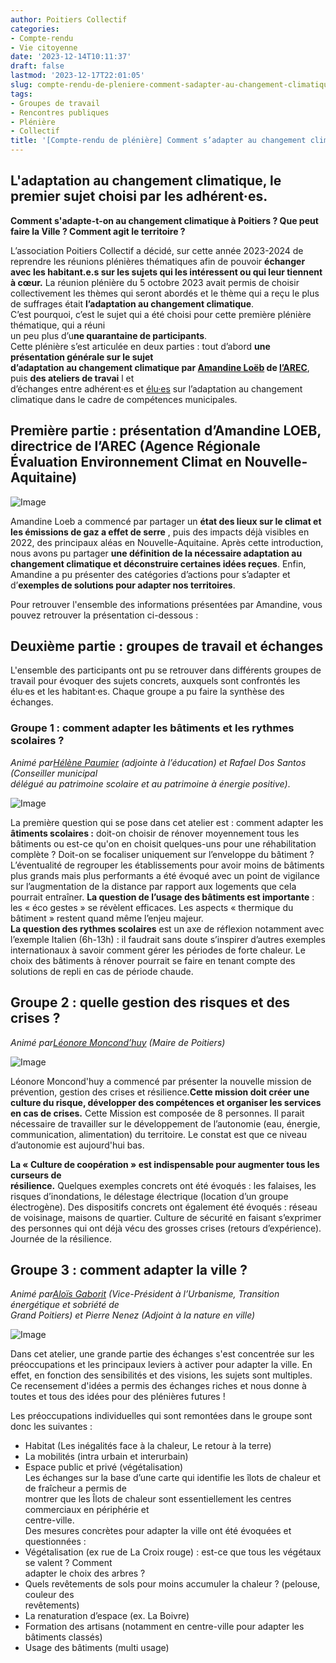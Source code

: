 ```yaml
---
author: Poitiers Collectif
categories:
- Compte-rendu
- Vie citoyenne
date: '2023-12-14T10:11:37'
draft: false
lastmod: '2023-12-17T22:01:05'
slug: compte-rendu-de-pleniere-comment-sadapter-au-changement-climatique
tags:
- Groupes de travail
- Rencontres publiques
- Plénière
- Collectif
title: '[Compte-rendu de plénière] Comment s’adapter au changement climatique ?'
---
```


## L'adaptation au changement climatique, le premier sujet choisi par les adhérent·es. 

**Comment s'adapte-t-on au changement climatique à Poitiers ? Que peut faire la Ville ? Comment agit le territoire ?**

L’association Poitiers Collectif a décidé, sur cette année 2023-2024 de reprendre les réunions plénières thématiques afin de pouvoir **échanger avec les habitant.e.s sur les sujets qui les intéressent ou qui leur tiennent à cœur.** La réunion plénière du 5 octobre 2023 avait permis de choisir collectivement les thèmes qui seront abordés et le thème qui a reçu le plus de suffrages était **l’adaptation au changement climatique**.  
C’est pourquoi, c’est le sujet qui a été choisi pour cette première plénière thématique, qui a réuni  
un peu plus d’u**ne quarantaine de participants**.  
Cette plénière s’est articulée en deux parties : tout d’abord **une présentation générale sur le sujet  
d’adaptation au changement climatique par [Amandine Loëb](https://www.linkedin.com/in/amandine-loeb-476861108?originalSubdomain=fr) de [l’AREC](https://www.arec-nouvelleaquitaine.com)**, puis **des ateliers de travai** l et  
d’échanges entre adhérent·es et [élu·es](https://poitierscollectif.fr/les-elus/) sur l’adaptation au changement climatique dans le cadre de compétences municipales.

## Première partie : présentation d’Amandine LOEB, directrice de l’AREC (Agence Régionale Évaluation Environnement Climat en Nouvelle-Aquitaine) 

![Image](/images/2025/compte-rendu-de-pleniere-comment-sadapter-au-changement-climatique/IMG_6432-1024x768.png)

Amandine Loeb a commencé par partager un **état des lieux sur le climat et les émissions de gaz a effet de serre** , puis des impacts déjà visibles en 2022, des principaux aléas en Nouvelle-Aquitaine. Après cette introduction, nous avons pu partager **une définition de la nécessaire adaptation au changement climatique et déconstruire certaines idées reçues**. Enfin, Amandine a pu présenter des catégories d’actions pour s’adapter et d’**exemples de solutions pour adapter nos territoires**. 

Pour retrouver l'ensemble des informations présentées par Amandine, vous pouvez retrouver la présentation ci-dessous : 

## Deuxième partie : groupes de travail et échanges

L'ensemble des participants ont pu se retrouver dans différents groupes de travail pour évoquer des sujets concrets, auxquels sont confrontés les élu·es et les habitant·es. Chaque groupe a pu faire la synthèse des échanges. 

### Groupe 1 : comment adapter les bâtiments et les rythmes scolaires ?

_Animé par[Hélène Paumier](https://twitter.com/helenepaumier) (adjointe à l’éducation) et Rafael Dos Santos (Conseiller municipal  
délégué au patrimoine scolaire et au patrimoine à énergie positive)_. 

![Image](/images/2025/compte-rendu-de-pleniere-comment-sadapter-au-changement-climatique/IMG_6436-1024x768.png)

La première question qui se pose dans cet atelier est : comment adapter les **âtiments scolaires  :** doit-on choisir de rénover moyennement tous les bâtiments ou est-ce qu'on en choisit quelques-uns pour une réhabilitation complète ? Doit-on se focaliser uniquement sur l’enveloppe du bâtiment ?  
L’éventualité de regrouper les établissements pour avoir moins de bâtiments plus grands mais plus performants a été évoqué avec un point de vigilance sur l’augmentation de la distance par rapport aux logements que cela pourrait entraîner. **La question de l’usage des bâtiments est importante**  : les « éco gestes » se révèlent efficaces. Les aspects « thermique du bâtiment » restent quand même l’enjeu majeur.  
**La question des rythmes scolaires** est un axe de réflexion notamment avec l’exemple Italien (6h-13h) : il faudrait sans doute s’inspirer d’autres exemples internationaux à savoir comment gérer les périodes de forte chaleur. Le choix des bâtiments à rénover pourrait se faire en tenant compte des solutions de repli en cas de période chaude.

## Groupe 2 : quelle gestion des risques et des crises ?

_Animé par[Léonore Moncond’huy](https://twitter.com/L_Moncondhuy) (Maire de Poitiers)_

![Image](/images/2025/compte-rendu-de-pleniere-comment-sadapter-au-changement-climatique/IMG_6442-1024x768.png)

Léonore Moncond'huy a commencé par présenter la nouvelle mission de prévention, gestion des crises et résilience.**Cette mission doit créer une culture du risque, développer des compétences et organiser les services en cas de crises.** Cette Mission est composée de 8 personnes. Il parait nécessaire de travailler sur le développement de l’autonomie (eau, énergie, communication, alimentation) du territoire. Le constat est que ce niveau d’autonomie est aujourd'hui bas. 

**La «  Culture de coopération » est indispensable pour augmenter tous les curseurs de  
résilience.** Quelques exemples concrets ont été évoqués : les falaises, les risques d’inondations, le délestage électrique (location d’un groupe électrogène). Des dispositifs concrets ont également été évoqués : réseau de voisinage, maisons de quartier. Culture de sécurité en faisant s’exprimer des personnes qui ont déjà vécu des grosses crises (retours d’expérience).  
Journée de la résilience.

## Groupe 3 : comment adapter la ville ?

_Animé par[Aloïs Gaborit](https://twitter.com/GaboritAlois) (Vice-Président à l’Urbanisme, Transition énergétique et sobriété de  
Grand Poitiers) et Pierre Nenez (Adjoint à la nature en ville)_

![Image](/images/2025/compte-rendu-de-pleniere-comment-sadapter-au-changement-climatique/IMG_6435-1024x768.png)

Dans cet atelier, une grande partie des échanges s'est concentrée sur les préoccupations et les principaux leviers à activer pour adapter la ville. En effet, en fonction des sensibilités et des visions, les sujets sont multiples. Ce recensement d'idées a permis des échanges riches et nous donne à toutes et tous des idées pour des plénières futures ! 

Les préoccupations individuelles qui sont remontées dans le groupe sont donc les suivantes :

  * Habitat (Les inégalités face à la chaleur, Le retour à la terre)
  * La mobilités (intra urbain et interurbain)
  * Espace public et privé (végétalisation)  
Les échanges sur la base d’une carte qui identifie les îlots de chaleur et de fraîcheur a permis de  
montrer que les Îlots de chaleur sont essentiellement les centres commerciaux en périphérie et  
centre-ville.  
Des mesures concrètes pour adapter la ville ont été évoquées et questionnées :
  * Végétalisation (ex rue de La Croix rouge) : est-ce que tous les végétaux se valent ? Comment  
adapter le choix des arbres ?
  * Quels revêtements de sols pour moins accumuler la chaleur ? (pelouse, couleur des  
revêtements)
  * La renaturation d’espace (ex. La Boivre)
  * Formation des artisans (notamment en centre-ville pour adapter les bâtiments classés)
  * Usage des bâtiments (multi usage)
